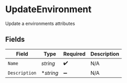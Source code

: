 # UpdateEnvironment

Update a environments attributes


## Fields

| Field              | Type               | Required           | Description        |
| ------------------ | ------------------ | ------------------ | ------------------ |
| `Name`             | *string*           | :heavy_check_mark: | N/A                |
| `Description`      | **string*          | :heavy_minus_sign: | N/A                |